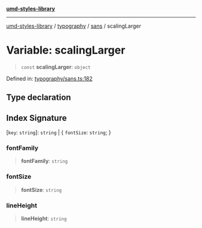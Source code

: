 [**umd-styles-library**](../../../../README.md)

***

[umd-styles-library](../../../../modules.md) / [typography](../../../README.md) / [sans](../README.md) / scalingLarger

# Variable: scalingLarger

> `const` **scalingLarger**: `object`

Defined in: [typography/sans.ts:182](https://github.com/UMD-Digital/design-system/blob/8c958a0419ab79ba8bcba0aabd12f79a69ac5834/packages/styles/source/typography/sans.ts#L182)

## Type declaration

## Index Signature

\[`key`: `string`\]: `string` \| \{ `fontSize`: `string`; \}

### fontFamily

> **fontFamily**: `string`

### fontSize

> **fontSize**: `string`

### lineHeight

> **lineHeight**: `string`

